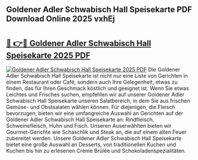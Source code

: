 ## Goldener Adler Schwabisch Hall Speisekarte PDF Download Online 2025 vxhEj

# <h2><a href="http://gc65mr.nevu.top/?p=Goldener+Adler+Schwabisch+Hall+Speisekarte">🔗 👉🔴 Goldener Adler Schwabisch Hall Speisekarte 2025 PDF</a></h2>

[![Goldener Adler Schwabisch Hall Speisekarte 2025 PDF](https://i.imgur.com/dBaPXMq.png)](http://gc65mr.nevu.top/?p=Goldener+Adler+Schwabisch+Hall+Speisekarte)
Die Goldener Adler Schwabisch Hall Speisekarte ist nicht nur eine Liste von Gerichten in einem Restaurant oder Café, sondern auch Ihre Gelegenheit, etwas zu finden, das für Ihren Geschmack köstlich und geeignet ist. Wenn Sie etwas Leichtes und Frisches suchen, empfehlen wir auf unserer Goldener Adler Schwabisch Hall Speisekarte unseren Salatbereich, in dem Sie aus frischen Gemüse- und Obstsalaten wählen können. Für diejenigen, die Fleisch bevorzugen, bieten wir eine umfangreiche Auswahl an Gerichten auf der Goldener Adler Schwabisch Hall Speisekarte an: Rindfleisch, Schweinefleisch, Huhn und Fisch. Unseren Auserwählten bieten wir Gourmet-Gerichte wie Schaschlik und Steak an, die auf einem alten Feuer zubereitet werden. Unsere Goldener Adler Schwabisch Hall Speisekarte bietet eine große Auswahl an Desserts, von traditionellen Kuchen und Kuchen bis hin zu erlesenen Crème Brûlée und Schokoladenspezialitäten.
